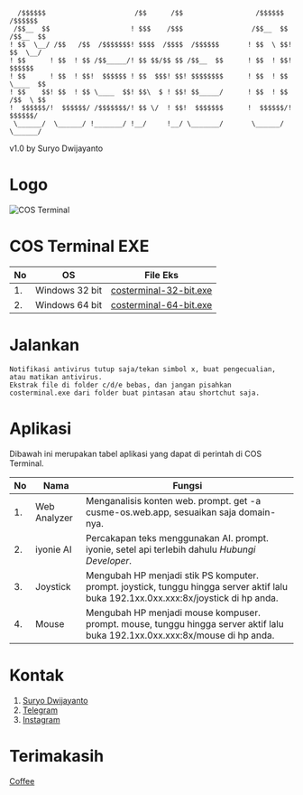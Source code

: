 	  /$$$$$$                      /$$      /$$                  /$$$$$$   /$$$$$$ 
	 /$$__  $$                    ! $$$    /$$$                 /$$__  $$ /$$__  $$
	! $$  \__/ /$$   /$$  /$$$$$$$! $$$$  /$$$$  /$$$$$$       ! $$  \ $$! $$  \__/
	! $$      ! $$  ! $$ /$$_____/! $$ $$/$$ $$ /$$__  $$      ! $$  ! $$!  $$$$$$ 
	! $$      ! $$  ! $$!  $$$$$$ ! $$  $$$! $$! $$$$$$$$      ! $$  ! $$ \____  $$
	! $$    $$! $$  ! $$ \____  $$! $$\  $ ! $$! $$_____/      ! $$  ! $$ /$$  \ $$
	!  $$$$$$/!  $$$$$$/ /$$$$$$$/! $$ \/  ! $$!  $$$$$$$      !  $$$$$$/!  $$$$$$/
	 \______/  \______/ !_______/ !__/     !__/ \_______/       \______/  \______/ 

  v1.0 by Suryo Dwijayanto

# Logo
![COS Terminal](favicon.ico)

# COS Terminal EXE
| No | OS | File Eks |
|----|------|--------|
| 1. | Windows 32 bit | [costerminal-32-bit.exe](https://github.com/CusMeDroid/costerminal/archive/refs/heads/main.zip) |
| 2. | Windows 64 bit | [costerminal-64-bit.exe](https://github.com/CusMeDroid/costerminal/archive/refs/heads/main.zip) |

# Jalankan
```
Notifikasi antivirus tutup saja/tekan simbol x, buat pengecualian, atau matikan antivirus.
Ekstrak file di folder c/d/e bebas, dan jangan pisahkan costerminal.exe dari folder buat pintasan atau shortchut saja.
```

# Aplikasi
Dibawah ini merupakan tabel aplikasi yang dapat di perintah di COS Terminal.

| No | Nama | Fungsi |
|----|------|--------|
| 1. | Web Analyzer | Menganalisis konten web. prompt. get -a cusme-os.web.app, sesuaikan saja domain-nya. |
| 2. | iyonie AI | Percakapan teks menggunakan AI. prompt. iyonie, setel api terlebih dahulu *Hubungi Developer*. |
| 3. | Joystick | Mengubah HP menjadi stik PS komputer. prompt. joystick, tunggu hingga server aktif lalu buka 192.1xx.0xx.xxx:8x/joystick di hp anda. |
| 4. | Mouse | Mengubah HP menjadi mouse kompuser. prompt. mouse, tunggu hingga server aktif lalu buka 192.1xx.0xx.xxx:8x/mouse di hp anda. |

# Kontak
1. [Suryo Dwijayanto](mailto://iyortml@gmail.com)
2. [Telegram](https://t.me/cusmeos)
3. [Instagram](https://instagram.com/suryodwijayanto)

# Terimakasih
[Coffee](https://paypal.me/iyortml)

